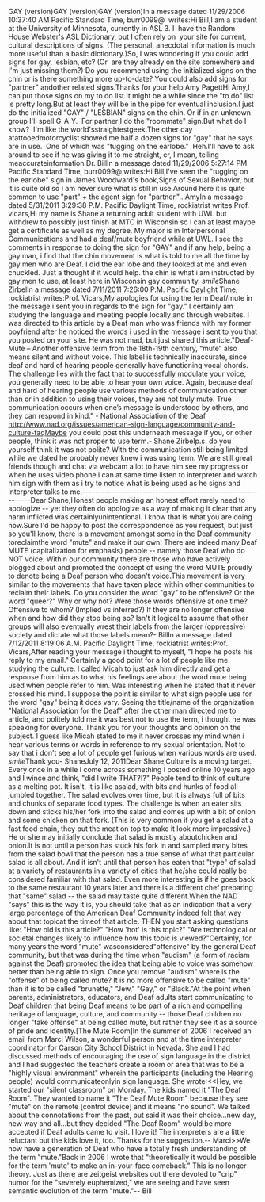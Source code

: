 GAY (version)GAY (version)GAY (version)In a message dated 11/29/2006 10:37:40 AM Pacific Standard Time, burr0099@  writes:Hi Bill,I am a student at the University of Minnesota, currently in ASL 3. I  have the Random House Webster's ASL Dictionary, 
			but I often rely on 
			your site for current, cultural descriptions of signs. (The personal, anecdotal information is much more useful than a 
			basic dictionary.)So, I was wondering if you could add signs for gay, lesbian, etc? 
			(Or  are they already on the site somewhere and I'm just 
			missing them?) Do
			you recommend using the initialized signs on the chin or is there something more up-to-date? You could also add signs 
			for "partner" andother related signs.Thanks for your help,Amy PagettHi Amy,I can put those signs on my to do list.It might be a while since the "to do" list is pretty long.But at least they will be in the pipe for eventual inclusion.I just do the initialized "GAY" / "LESBIAN" signs on the chin. Or if in an unknown group I'll spell G-A-Y.  For partner I 
		do the "roommate" sign.But what do I know?  I'm like the world'sstraightestgeek.The other day atattooedmotorcyclist showed me half a dozen signs for "gay" that he says are in use.  One of which was "tugging on the 
		earlobe."  Heh.I'll have to ask around to see if he was giving it to me straight, er, I mean, telling meaccurateinformation.Dr. BillIn a message dated 11/29/2006 5:27:14 PM Pacific Standard Time, burr0099@ writes:Hi Bill,I've seen the "tugging on the earlobe" sign in James Woodward's book,Signs of Sexual Behavior, but it is 
				quite old so I am never sure what is still in use.Around here it is quite common to use "part" + the agent sign for "partner."...AmyIn a message dated 5/31/2011 3:29:38 P.M. Pacific Daylight Time, rockiatrist 
writes:Prof. vicars,Hi my name is Shane a returning adult student with UWL but withdrew to possibly 
just finish at MTC in Wisconsin so I can at least maybe get a certificate as 
well as my degree. My major is in Interpersonal Communications and had a 
deaf/mute boyfriend while at UWL. I see the comments in response to doing the 
sign for "GAY" and if any help, being a gay man, i find that the chin movement 
is what is told to me all the time by gay men who are Deaf. I did the ear lobe 
and they looked at me and even chuckled. Just a thought if it would help. the 
chin is what i am instructed by gay men to use, at least here in Wisconsin gay 
community. *smile*Shane ZirbelIn a message dated 7/11/2011 7:26:00 
P.M. Pacific Daylight Time, rockiatrist writes:Prof. Vicars,My apologies for using the term Deaf/mute in the message i sent you in regards 
to the sign for "gay." I certainly am studying the language and meeting people 
locally and through websites. I was directed to this article by a Deaf man who 
was friends with my former boyfriend after he noticed the words i used in the 
message i sent to you that you posted on your site. He was not mad, but just 
shared this article."Deaf-Mute – Another offensive term from the 18th-19th century, “mute” 
		also means silent and without voice. This label is technically 
		inaccurate, since deaf and hard of hearing people generally have 
		functioning vocal chords. The challenge lies with the fact that to 
		successfully modulate your voice, you generally need to be able to hear 
		your own voice. Again, because deaf and hard of hearing people use 
		various methods of communication other than or in addition to using 
		their voices, they are not truly mute. True communication occurs when 
		one’s message is understood by others, and they can respond in kind." - 
		National Association of the Deaf http://www.nad.org/issues/american-sign-language/community-and-culture-faqMaybe you could post this underneath message if you, or other people, think it 
was not proper to use term.- Shane Zirbelp.s. do you yourself think it was not polite? With the communication still being 
limited while we dated he probably never knew i was using term. We are still 
great friends though and chat via webcam a lot to have him see my progress or 
when he uses video phone i can at same time listen to interpreter and watch him 
sign with them as i try to notice what is being used as he signs and interpreter 
talks to me.--------------------------------------------------------------Dear Shane,Honest people making an honest effort rarely need to apologize -- yet they often 
do apologize as a way of making it clear that any harm inflicted was certainlyunintentional. I know that is what you are doing now.Sure I'd be happy to post the correspondence as you request, but just so you'll 
know, there is a movement amongst some in the Deaf community toreclaimthe word "mute" and make it our own! There are indeed many Deaf MUTE 
(capitalization for emphasis) people -- namely those Deaf who do NOT voice. 
Within our community there are those who have actively blogged about and 
promoted the concept of using the word MUTE proudly to denote being a Deaf 
person who doesn't voice.This movement is very similar to the movements that have taken place within 
other communities to reclaim their labels. Do you consider the word "gay" to be 
offensive? Or the word "queer?" Why or why not? Were those words offensive at 
one time? Offensive to whom? (Implied vs inferred?) If they are no longer 
offensive when and how did they stop being so? Isn't it logical to assume that 
other groups will also eventually wrest their labels from the larger 
(oppressive) society and dictate what those labels mean?- BillIn a message dated 7/12/2011 8:19:06 A.M. Pacific Daylight Time, rockiatrist 
	writes:Prof. Vicars,After reading your message i thought to myself, "I hope he posts his 
		reply to my email." Certainly a good point for a lot of people like me 
		studying the culture. I called Micah to just ask him directly and get a 
		response from him as to what his feelings are about the word mute being 
		used when people refer to him. Was interesting when he stated that it 
		never crossed his mind. I suppose the point is similar to what sign 
		people use for the word "gay" being it does vary. Seeing the title/name 
		of the organization "National Association for the Deaf" after the other 
		man directed me to article, and politely told me it was best not to use 
		the term, i thought he was speaking for everyone. Thank you for your 
		thoughts and opinion on the subject. I guess like Micah stated to me it 
		never crosses my mind when i hear various terms or words in reference to 
		my sexual orientation. Not to say that i don't see a lot of people get 
		furious when various words are used. *smile*Thank you- ShaneJuly 12, 2011Dear Shane,Culture is a moving target. Every once in a while I come across something I 
	posted online 10 years ago and I wince and think, "did I write THAT?!?" 
	People tend to think of culture as a melting pot. It isn't. It is like asalad, with bits and hunks of food all jumbled together. The salad 
	evolves over time, but it is always full of bits and chunks of separate food 
	types. The challenge is when an eater sits down and sticks his/her fork into 
	the salad and comes up with a bit of onion and some chicken on that fork. 
	(This is very common if you get a salad at a fast food chain, they put the 
	meat on top to make it look more impressive.) He or she may initially 
	conclude that salad is mostly aboutchicken and onion.It is not until a person has stuck his fork in and sampled many bites from 
	the salad bowl that the person has a true sense of what that particular 
	salad is all about. And it isn't until that person has eaten that "type" of 
	salad at a variety of restaurants in a variety of cities that he/she could 
	really be considered familiar with that salad. Even more interesting is if 
	he goes back to the same restaurant 10 years later and there is a different 
	chef preparing that "same" salad -- the salad may taste quite different.When the NAD "says" this is the way it is, you should take 
	that as an indication that a very large percentage of the American Deaf 
	Community indeed felt that way about that topicat the timeof that 
	article. THEN you start asking questions like: "How old is this article?" 
	"How 'hot' is this topic?" "Are technological or societal changes likely to 
	influence how this topic is viewed?"Certainly, for many years the word "mute" wasconsidered"offensive" by the general Deaf community, but that was during the time when 
	"audism" (a form of racism against the Deaf) promoted the idea that being 
	able to voice was somehow better than being able to sign. Once you remove 
	"audism" where is the "offense" of being called mute? It is no more 
	offensive to be called "mute" than it is to be called "brunette," "Jew," 
	"Gay," or "Black."At the point when parents, administrators, educators, and Deaf adults start 
	communicating to Deaf children that being Deaf means to be part of a rich 
	and compelling heritage of language, culture, and community -- those Deaf 
	children no longer "take offense" at being called mute, but rather they see 
	it as a source of pride and identity.[The Mute Room]In the summer of 2006 I received an email from Marci Wilson, a wonderful 
	person and at the time interpreter coordinator for Carson City School 
	District in Nevada. She and I had discussed methods of encouraging the use 
	of sign language in the district and I had suggested the teachers create a 
	room or area that was to be a "highly visual environment" wherein the 
	participants (including the Hearing people) would communicateonlyin 
	sign language. She wrote:<<Hey, we started our "silent classroom" on Monday. 
	The kids named it "The Deaf Room". They wanted to name it "The Deaf Mute 
	Room" because they see "mute" on the remote [control device] and it means 
	"no sound". We talked about the connotations from the past, but said it was 
	their choice...new day, new way and all...but they decided "The Deaf Room" 
	would be more accepted if Deaf adults came to visit. I love it! The 
	interpreters are a little reluctant but the kids love it, too. Thanks for 
	the suggestion.-- Marci>>We now have a generation of Deaf who have a totally fresh understanding of 
	the term "mute."Back in 2006 I wrote that "theoretically it would be possible for the term 
	'mute' to make an in-your-face comeback." This is no longer theory. Just as 
	there are zeitgeist websites out there devoted to "crip" humor for the 
	"severely euphemized," we are seeing and have seen semantic evolution of the 
	term "mute."-- Bill